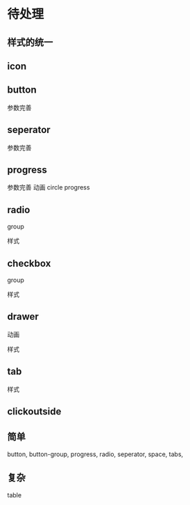 # 待处理

## 样式的统一

## icon

## button

参数完善

## seperator

参数完善

## progress

参数完善
动画
circle progress

## radio

group

样式

## checkbox

group

样式

## drawer

动画

样式

## tab

样式

## clickoutside

## 简单

button, button-group, progress, radio, seperator, space, tabs, 

## 复杂

table
